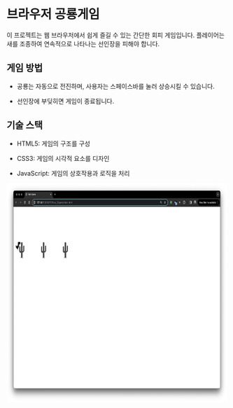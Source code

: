 # 브라우저 공룡게임

이 프로젝트는 웹 브라우저에서 쉽게 즐길 수 있는 간단한 회피 게임입니다. 플레이어는 새를 조종하여 연속적으로 나타나는 선인장을 피해야 합니다.

## 게임 방법

- 공룡는 자동으로 전진하며, 사용자는 스페이스바를 눌러 상승시킬 수 있습니다.

- 선인장에 부딪히면 게임이 종료됩니다.

## 기술 스택

- HTML5: 게임의 구조를 구성

- CSS3: 게임의 시각적 요소를 디자인

- JavaScript: 게임의 상호작용과 로직을 처리



<img src="images/index.png" width="800" height="500">
